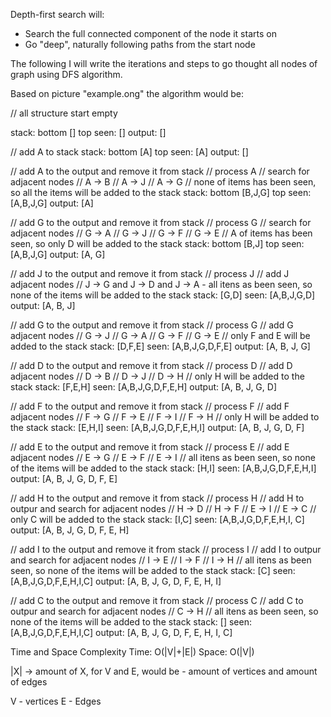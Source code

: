 Depth-first search will:
* Search the full connected component of the node it starts on
* Go "deep", naturally following paths from the start node



The following I will write the iterations and steps to go thought all nodes of graph using DFS algorithm.

Based on picture "example.ong" the algorithm would be:

// all structure start empty

stack: bottom [] top
seen: []
output: []

// add A to stack
stack: bottom [A] top
seen: [A]
output: []

// add A to the output and remove it from stack
// process A
// search for adjacent nodes
// A -> B
// A -> J
// A -> G
// none of items has been seen, so all the items will be added to the stack
stack: bottom [B,J,G] top
seen: [A,B,J,G]
output: [A]

// add G to the output and remove it from stack
// process G
// search for adjacent nodes
// G -> A
// G -> J
// G -> F
// G -> E
// A of items has been seen, so only D will be added to the stack
stack: bottom [B,J] top
seen: [A,B,J,G]
output: [A, G]

// add J to the output and remove it from stack
// process J
// add J adjacent nodes
// J -> G and J -> D and J -> A - all itens as been seen, so none of the items will be added to the stack
stack: [G,D]
seen: [A,B,J,G,D]
output: [A, B, J]

// add G to the output and remove it from stack
// process G
// add G adjacent nodes
// G -> J 
// G -> A
// G -> F
// G -> E
// only F and E will be added to the stack
stack: [D,F,E]
seen: [A,B,J,G,D,F,E]
output: [A, B, J, G]


// add D to the output and remove it from stack
// process D
// add D adjacent nodes
// D -> B
// D -> J
// D -> H
// only H will be added to the stack
stack: [F,E,H]
seen: [A,B,J,G,D,F,E,H]
output: [A, B, J, G, D]


// add F to the output and remove it from stack
// process F
// add F adjacent nodes
// F -> G
// F -> E
// F -> I
// F -> H
// only H will be added to the stack
stack: [E,H,I]
seen: [A,B,J,G,D,F,E,H,I]
output: [A, B, J, G, D, F]


// add E to the output and remove it from stack
// process E
// add E adjacent nodes
// E -> G
// E -> F
// E -> I
// all itens as been seen, so none of the items will be added to the stack
stack: [H,I]
seen: [A,B,J,G,D,F,E,H,I]
output: [A, B, J, G, D, F, E]

// add H to the output and remove it from stack
// process H
// add H to outpur and search for adjacent nodes
// H -> D
// H -> F
// E -> I
// E -> C
// only C will be added to the stack
stack: [I,C]
seen: [A,B,J,G,D,F,E,H,I, C]
output: [A, B, J, G, D, F, E, H]

// add I to the output and remove it from stack
// process I
// add I to outpur and search for adjacent nodes
// I -> E
// I -> F
// I -> H
// all itens as been seen, so none of the items will be added to the stack
stack: [C]
seen: [A,B,J,G,D,F,E,H,I,C]
output: [A, B, J, G, D, F, E, H, I]


// add C to the output and remove it from stack
// process C
// add C to outpur and search for adjacent nodes
// C -> H
// all itens as been seen, so none of the items will be added to the stack
stack: []
seen: [A,B,J,G,D,F,E,H,I,C]
output: [A, B, J, G, D, F, E, H, I, C]

Time and Space Complexity
Time: O(|V|+|E|)
Space: O(|V|)

|X| -> amount of X, for V and E, would be - amount of vertices and amount of edges

V - vertices
E - Edges
